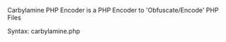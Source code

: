Carbylamine PHP Encoder is a PHP Encoder to 'Obfuscate/Encode' PHP Files




Syntax: carbylamine.php <file to encode> <output file>